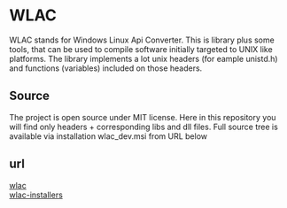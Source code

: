 # WLAC  
  
WLAC stands for Windows Linux Api Converter. This is library plus some tools, that can be used 
to compile software initially targeted to UNIX like platforms. The library implements a lot unix headers 
(for eample unistd.h) and functions (variables) included on those headers.  
  
  
## Source  
The project is open source under MIT license. Here in this repository you will find only headers + corresponding libs and dll files. Full 
source tree is available via installation wlac_dev.msi from URL below



## url
[wlac](https://davitkalantaryan.github.io/wlac/)  
[wlac-installers](https://desycloud.desy.de/index.php/s/Md6tvDGWmfS2WBy)  
